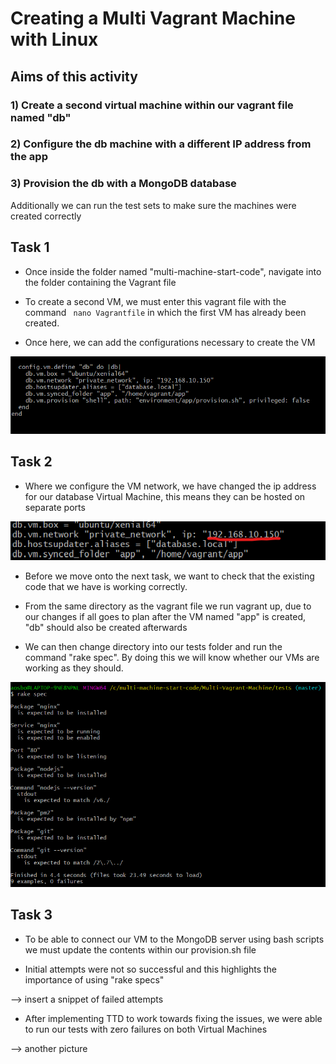 # Creating a Multi Vagrant Machine with Linux

## Aims of this activity

### 1) Create a second virtual machine within our vagrant file named "db"

### 2) Configure the db machine with a different IP address from the app

### 3) Provision the db with a MongoDB database

Additionally we can run the test sets to make sure the machines were created
correctly

## Task 1

- Once inside the folder named "multi-machine-start-code", navigate into the folder containing the
Vagrant file

- To create a second VM, we must enter this vagrant file with the command ``` nano Vagrantfile``` in which the first 
VM has already been created.

- Once here, we can add the configurations necessary to create the VM

![vagrant file](images/new_vm_snippet.png)

## Task 2

- Where we configure the VM network, we have changed the ip address
for our database Virtual Machine, this means they can be hosted on separate ports

![vagrant file](images/ip_address_snippet.png)

- Before we move onto the next task, we want to check that the existing code that we have is working correctly.
- From the same directory as the vagrant file we run vagrant up, due to our changes if all goes to plan
after the VM named "app" is created, "db" should also be created afterwards

- We can then change directory into our tests folder and run the command "rake spec". By doing this we will know whether
our VMs are working as they should.

![vagrant file](images/vm_test_pass_1.png)



## Task 3

- To be able to connect our VM to the MongoDB server using bash scripts we must update the contents within our 
provision.sh file

- Initial attempts were not so successful and this highlights the importance of using "rake specs"

--> insert a snippet of failed attempts

- After implementing TTD to work towards fixing the issues, we were able to run our tests with zero failures
on both Virtual Machines

 --> another picture

